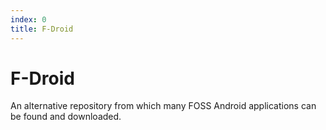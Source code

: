 ```yaml
---
index: 0
title: F-Droid
---
```

# F-Droid

An alternative repository from which many FOSS Android applications can be found and downloaded.